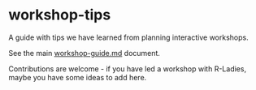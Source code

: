 # workshop-tips
A guide with tips we have learned from planning interactive workshops.

See the main [workshop-guide.md](workshop-guide.md) document.

Contributions are welcome - if you have led a workshop with R-Ladies, maybe you have some ideas to add here.
